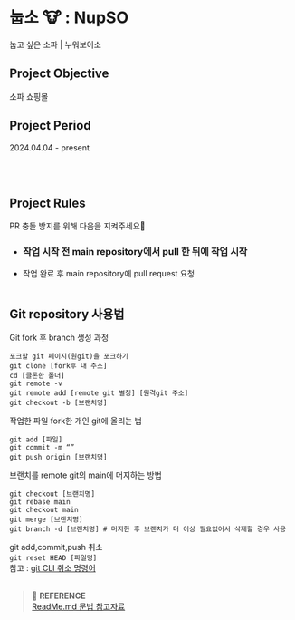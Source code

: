# 눕소 🐮 : NupSO
눕고 싶은 소파 | 누워보이소


## Project Objective
소파 쇼핑몰 <br>

## Project Period
2024.04.04 - present

<br><br>

## Project Rules
PR 충돌 방지를 위해 다음을 지켜주세요🙂
- ### <b>작업 시작 전 main repository에서 pull 한 뒤에 작업 시작</b>
- 작업 완료 후 main repository에 pull request 요청
  <br><br>

## Git repository 사용법
Git fork 후 branch 생성 과정
``` 
포크할 git 페이지(원git)을 포크하기
git clone [fork후 내 주소]
cd [클론한 폴더]
git remote -v
git remote add [remote git 별칭] [원격git 주소]
git checkout -b [브랜치명]
```

작업한 파일 fork한 개인 git에 올리는 법
```
git add [파일]
git commit -m “”
git push origin [브랜치명]
```

브랜치를 remote git의 main에 머지하는 방법
```
git checkout [브랜치명]
git rebase main
git checkout main
git merge [브랜치명]
git branch -d [브랜치명] # 머지한 후 브랜치가 더 이상 필요없어서 삭제할 경우 사용
```

git add,commit,push 취소<br>
`git reset HEAD [파일명]`<br>
참고 : [git CLI 취소 명령어](https://gmlwjd9405.github.io/2018/05/25/git-add-cancle.html)
<br><br>

> :bookmark: **REFERENCE** <br>
[ReadMe.md 문법 참고자료](https://gist.github.com/ihoneymon/652be052a0727ad59601)
